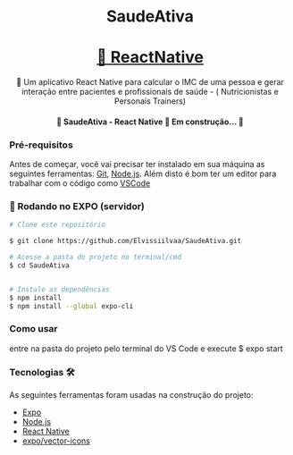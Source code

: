 <h1 align="center">SaudeAtiva</h1>
									
					
<h1 align="center">
    <a href="https://reactnative.dev/">🔗 ReactNative</a>
	
	
</h1>
<p align="center">🚀 Um aplicativo React Native para calcular o IMC de uma pessoa e gerar interação entre pacientes e profissionais de saúde - ( Nutricionistas e Personais Trainers)</p>

<h4 align="center"> 
	🚧  SaudeAtiva - React Native  🚀 Em construção...  🚧
</h4>




### Pré-requisitos

Antes de começar, você vai precisar ter instalado em sua máquina as seguintes ferramentas:
[Git](https://git-scm.com), [Node.js](https://nodejs.org/en/). 
Além disto é bom ter um editor para trabalhar com o código como [VSCode](https://code.visualstudio.com/)

### 🎲 Rodando no EXPO (servidor)

```bash
# Clone este repositório

$ git clone https://github.com/Elvissiilvaa/SaudeAtiva.git

# Acesse a pasta do projeto no terminal/cmd
$ cd SaudeAtiva


# Instale as dependências
$ npm install
$ npm install --global expo-cli

```



### Como usar

entre na pasta do projeto pelo terminal do VS Code e execute $ expo start




### Tecnologias 🛠 

As seguintes ferramentas foram usadas na construção do projeto:

- [Expo](https://expo.io/)
- [Node.js](https://nodejs.org/en/)
- [React Native](https://reactnative.dev/)
- [expo/vector-icons](https://icons.expo.fyi/)













